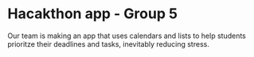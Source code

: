 # Hacakthon app - Group 5

Our team is making an app that uses calendars and lists to help students prioritze their deadlines and tasks, inevitably reducing stress.
